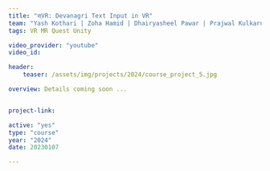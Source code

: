 ```yaml
---
title: "स्VR: Devanagri Text Input in VR"
team: "Yash Kothari | Zoha Hamid | Dhairyasheel Pawar | Prajwal Kulkarni "
tags: VR MR Quest Unity

video_provider: "youtube"
video_id:

header:
    teaser: /assets/img/projects/2024/course_project_5.jpg

overview: Details coming soon ...


project-link:

active: "yes"
type: "course"
year: "2024"
date: 20230107

---
```

